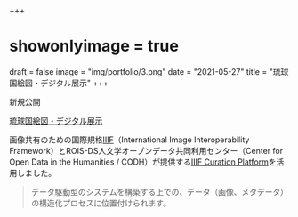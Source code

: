 +++
# showonlyimage = true
draft = false
image = "img/portfolio/3.png"
date = "2021-05-27"
title = "琉球国絵図・デジタル展示"
+++

新規公開

<!--more-->

[琉球国絵図・デジタル展示](https://kuniezu.web.app/)

画像共有のための国際規格[IIIF](https://iiif.io/)（International Image Interoperability Framework）とROIS-DS人文学オープンデータ共同利用センター（Center for Open Data in the Humanities / CODH）が提供する[IIIF Curation Platform](http://codh.rois.ac.jp/icp/)を活用しました。

> データ駆動型のシステムを構築する上での、データ（画像、メタデータ）の構造化プロセスに位置付けられます。
